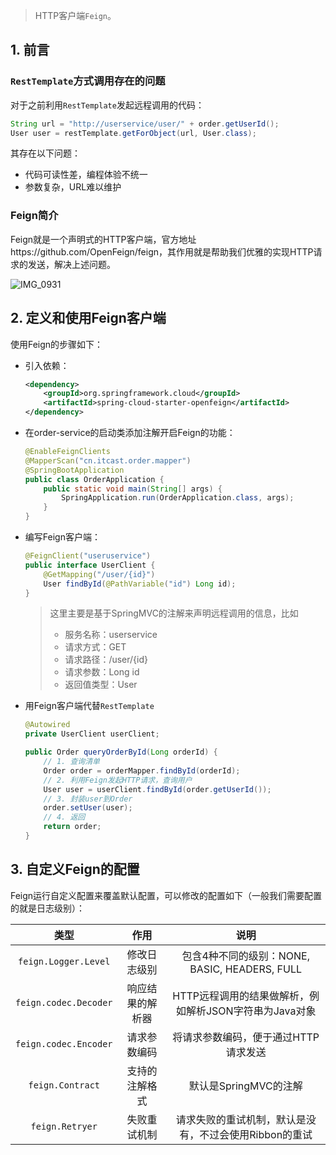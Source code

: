 > HTTP客户端`Feign`。

## 1. 前言

### `RestTemplate`方式调用存在的问题

对于之前利用`RestTemplate`发起远程调用的代码：

```java
String url = "http://userservice/user/" + order.getUserId();
User user = restTemplate.getForObject(url, User.class);
```

其存在以下问题：

- 代码可读性差，编程体验不统一
- 参数复杂，URL难以维护

### Feign简介

Feign就是一个声明式的HTTP客户端，官方地址https://github.com/OpenFeign/feign，其作用就是帮助我们优雅的实现HTTP请求的发送，解决上述问题。

![IMG_0931](../../resources/images/notebooks/JavaWeb/SpringCloud/IMG_0931.JPG)

## 2. 定义和使用Feign客户端

使用Feign的步骤如下：

- 引入依赖：

    ```xml
    <dependency>
        <groupId>org.springframework.cloud</groupId>
        <artifactId>spring-cloud-starter-openfeign</artifactId>
    </dependency>
    ```

- 在order-service的启动类添加注解开启Feign的功能：

    ```java
    @EnableFeignClients
    @MapperScan("cn.itcast.order.mapper")
    @SpringBootApplication
    public class OrderApplication {
        public static void main(String[] args) {
            SpringApplication.run(OrderApplication.class, args);
        }
    }
    ```

- 编写Feign客户端：

    ```java
    @FeignClient("useruservice")
    public interface UserClient {
        @GetMapping("/user/{id}")
        User findById(@PathVariable("id") Long id);
    }
    ```

    > 这里主要是基于SpringMVC的注解来声明远程调用的信息，比如
    >
    > - 服务名称：userservice
    > - 请求方式：GET
    > - 请求路径：/user/{id}
    > - 请求参数：Long id
    > - 返回值类型：User

- 用Feign客户端代替`RestTemplate`

    ```java
    @Autowired
    private UserClient userClient;
    
    public Order queryOrderById(Long orderId) {
        // 1. 查询清单
        Order order = orderMapper.findById(orderId);
        // 2. 利用Feign发起HTTP请求，查询用户
        User user = userClient.findById(order.getUserId());
        // 3. 封装user到Order
        order.setUser(user);
        // 4. 返回
        return order;
    }
    ```

## 3. 自定义Feign的配置

Feign运行自定义配置来覆盖默认配置，可以修改的配置如下（一般我们需要配置的就是日志级别）：

|         类型          |       作用       |                          说明                          |
| :-------------------: | :--------------: | :----------------------------------------------------: |
| `feign.Logger.Level`  |   修改日志级别   |     包含4种不同的级别：NONE, BASIC, HEADERS, FULL      |
| `feign.codec.Decoder` | 响应结果的解析器 | HTTP远程调用的结果做解析，例如解析JSON字符串为Java对象 |
| `feign.codec.Encoder` |   请求参数编码   |          将请求参数编码，便于通过HTTP请求发送          |
|   `feign.Contract`    |  支持的注解格式  |                 默认是SpringMVC的注解                  |
|    `feign.Retryer`    |   失败重试机制   | 请求失败的重试机制，默认是没有，不过会使用Ribbon的重试 |

